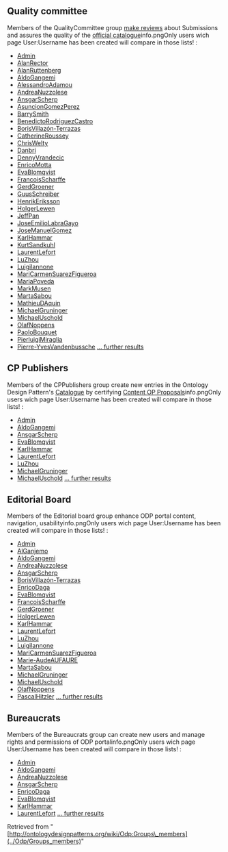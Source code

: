 ##  Quality committee


Members of the QualityCommittee group [make reviews](../Reviews/Main "Reviews:Main") about Submissions and assures the quality of the [official catalogue](../Catalogue/Main "Catalogue:Main")info.pngOnly users wich page User:Username has been created will compare in those lists! : 



* [Admin](http://ontologydesignpatterns.org/wiki/index.php?title=User:Admin&action=edit&redlink=1 "User:Admin (not yet written)")
* [AlanRector](../User/AlanRector "User:AlanRector")
* [AlanRuttenberg](../User/AlanRuttenberg "User:AlanRuttenberg")
* [AldoGangemi](../User/AldoGangemi "User:AldoGangemi")
* [AlessandroAdamou](../User/AlessandroAdamou "User:AlessandroAdamou")
* [AndreaNuzzolese](../User/AndreaNuzzolese "User:AndreaNuzzolese")
* [AnsgarScherp](../User/AnsgarScherp "User:AnsgarScherp")
* [AsuncionGomezPerez](../User/AsuncionGomezPerez "User:AsuncionGomezPerez")
* [BarrySmith](../User/BarrySmith "User:BarrySmith")
* [BenedictoRodriguezCastro](../User/BenedictoRodriguezCastro "User:BenedictoRodriguezCastro")
* [BorisVillazón-Terrazas](../User/BorisVillazón-Terrazas "User:BorisVillazón-Terrazas")
* [CatherineRoussey](../User/CatherineRoussey "User:CatherineRoussey")
* [ChrisWelty](../User/ChrisWelty "User:ChrisWelty")
* [Danbri](../User/Danbri "User:Danbri")
* [DennyVrandecic](../User/DennyVrandecic "User:DennyVrandecic")
* [EnricoMotta](../User/EnricoMotta "User:EnricoMotta")
* [EvaBlomqvist](../User/EvaBlomqvist "User:EvaBlomqvist")
* [FrancoisScharffe](../User/FrancoisScharffe "User:FrancoisScharffe")
* [GerdGroener](../User/GerdGroener "User:GerdGroener")
* [GuusSchreiber](../User/GuusSchreiber "User:GuusSchreiber")
* [HenrikEriksson](../User/HenrikEriksson "User:HenrikEriksson")
* [HolgerLewen](../User/HolgerLewen "User:HolgerLewen")
* [JeffPan](../User/JeffPan "User:JeffPan")
* [JoseEmilioLabraGayo](../User/JoseEmilioLabraGayo "User:JoseEmilioLabraGayo")
* [JoseManuelGomez](../User/JoseManuelGomez "User:JoseManuelGomez")
* [KarlHammar](../User/KarlHammar "User:KarlHammar")
* [KurtSandkuhl](http://ontologydesignpatterns.org/wiki/index.php?title=User:KurtSandkuhl&action=edit&redlink=1 "User:KurtSandkuhl (not yet written)")
* [LaurentLefort](../User/LaurentLefort "User:LaurentLefort")
* [LuZhou](../User/LuZhou "User:LuZhou")
* [LuigiIannone](../User/LuigiIannone "User:LuigiIannone")
* [MariCarmenSuarezFigueroa](../User/MariCarmenSuarezFigueroa "User:MariCarmenSuarezFigueroa")
* [MariaPoveda](../User/MariaPoveda "User:MariaPoveda")
* [MarkMusen](../User/MarkMusen "User:MarkMusen")
* [MartaSabou](../User/MartaSabou "User:MartaSabou")
* [MathieuDAquin](../User/MathieuDAquin "User:MathieuDAquin")
* [MichaelGruninger](../User/MichaelGruninger "User:MichaelGruninger")
* [MichaelUschold](../User/MichaelUschold "User:MichaelUschold")
* [OlafNoppens](../User/OlafNoppens "User:OlafNoppens")
* [PaoloBouquet](../User/PaoloBouquet "User:PaoloBouquet")
* [PierluigiMiraglia](../User/PierluigiMiraglia "User:PierluigiMiraglia")
* [Pierre-YvesVandenbussche](../User/Pierre-YvesVandenbussche "User:Pierre-YvesVandenbussche") [… further results](http://ontologydesignpatterns.org/wiki/Special:Ask/-5B-5BUser:%2B-5D-5D/format%3Dtemplate/template%3DGroup-20qc-20members-20row/link%3Dnone "Special:Ask/-5B-5BUser:+-5D-5D/format=template/template=Group-20qc-20members-20row/link=none")


##  CP Publishers


Members of the CPPublishers group create new entries in the Ontology Design Pattern's [Catalogue](../Catalogue/Main "Catalogue:Main") by certifying [Content OP Proposals](../Submissions/Main "Submissions:Main")info.pngOnly users wich page User:Username has been created will compare in those lists! : 



* [Admin](http://ontologydesignpatterns.org/wiki/index.php?title=User:Admin&action=edit&redlink=1 "User:Admin (not yet written)")
* [AldoGangemi](../User/AldoGangemi "User:AldoGangemi")
* [AnsgarScherp](../User/AnsgarScherp "User:AnsgarScherp")
* [EvaBlomqvist](../User/EvaBlomqvist "User:EvaBlomqvist")
* [KarlHammar](../User/KarlHammar "User:KarlHammar")
* [LaurentLefort](../User/LaurentLefort "User:LaurentLefort")
* [LuZhou](../User/LuZhou "User:LuZhou")
* [MichaelGruninger](../User/MichaelGruninger "User:MichaelGruninger")
* [MichaelUschold](../User/MichaelUschold "User:MichaelUschold") [… further results](http://ontologydesignpatterns.org/wiki/Special:Ask/-5B-5BUser:%2B-5D-5D/format%3Dtemplate/template%3DGroup-20cp-20members-20row/link%3Dnone "Special:Ask/-5B-5BUser:+-5D-5D/format=template/template=Group-20cp-20members-20row/link=none")


##  Editorial Board


Members of the Editorial board group enhance ODP portal content, navigation, usabilityinfo.pngOnly users wich page User:Username has been created will compare in those lists! : 



* [Admin](http://ontologydesignpatterns.org/wiki/index.php?title=User:Admin&action=edit&redlink=1 "User:Admin (not yet written)")
* [AlGanjemo](../User/AlGanjemo "User:AlGanjemo")
* [AldoGangemi](../User/AldoGangemi "User:AldoGangemi")
* [AndreaNuzzolese](../User/AndreaNuzzolese "User:AndreaNuzzolese")
* [AnsgarScherp](../User/AnsgarScherp "User:AnsgarScherp")
* [BorisVillazón-Terrazas](../User/BorisVillazón-Terrazas "User:BorisVillazón-Terrazas")
* [EnricoDaga](../User/EnricoDaga "User:EnricoDaga")
* [EvaBlomqvist](../User/EvaBlomqvist "User:EvaBlomqvist")
* [FrancoisScharffe](../User/FrancoisScharffe "User:FrancoisScharffe")
* [GerdGroener](../User/GerdGroener "User:GerdGroener")
* [HolgerLewen](../User/HolgerLewen "User:HolgerLewen")
* [KarlHammar](../User/KarlHammar "User:KarlHammar")
* [LaurentLefort](../User/LaurentLefort "User:LaurentLefort")
* [LuZhou](../User/LuZhou "User:LuZhou")
* [LuigiIannone](../User/LuigiIannone "User:LuigiIannone")
* [MariCarmenSuarezFigueroa](../User/MariCarmenSuarezFigueroa "User:MariCarmenSuarezFigueroa")
* [Marie-AudeAUFAURE](../User/Marie-AudeAUFAURE "User:Marie-AudeAUFAURE")
* [MartaSabou](../User/MartaSabou "User:MartaSabou")
* [MichaelGruninger](../User/MichaelGruninger "User:MichaelGruninger")
* [MichaelUschold](../User/MichaelUschold "User:MichaelUschold")
* [OlafNoppens](../User/OlafNoppens "User:OlafNoppens")
* [PascalHitzler](../User/PascalHitzler "User:PascalHitzler") [… further results](http://ontologydesignpatterns.org/wiki/Special:Ask/-5B-5BUser:%2B-5D-5D/format%3Dtemplate/template%3DGroup-20eb-20members-20row/link%3Dnone "Special:Ask/-5B-5BUser:+-5D-5D/format=template/template=Group-20eb-20members-20row/link=none")


##  Bureaucrats


Members of the Bureaucrats group can create new users and manage rights and permissions of ODP portalinfo.pngOnly users wich page User:Username has been created will compare in those lists! : 



* [Admin](http://ontologydesignpatterns.org/wiki/index.php?title=User:Admin&action=edit&redlink=1 "User:Admin (not yet written)")
* [AldoGangemi](../User/AldoGangemi "User:AldoGangemi")
* [AndreaNuzzolese](../User/AndreaNuzzolese "User:AndreaNuzzolese")
* [AnsgarScherp](../User/AnsgarScherp "User:AnsgarScherp")
* [EnricoDaga](../User/EnricoDaga "User:EnricoDaga")
* [EvaBlomqvist](../User/EvaBlomqvist "User:EvaBlomqvist")
* [KarlHammar](../User/KarlHammar "User:KarlHammar")
* [LaurentLefort](../User/LaurentLefort "User:LaurentLefort") [… further results](http://ontologydesignpatterns.org/wiki/Special:Ask/-5B-5BUser:%2B-5D-5D/format%3Dtemplate/template%3DGroup_bureau_members_row/link%3Dnone "Special:Ask/-5B-5BUser:+-5D-5D/format=template/template=Group bureau members row/link=none")




Retrieved from "[http://ontologydesignpatterns.org/wiki/Odp:Groups\_members](../Odp/Groups_members)"